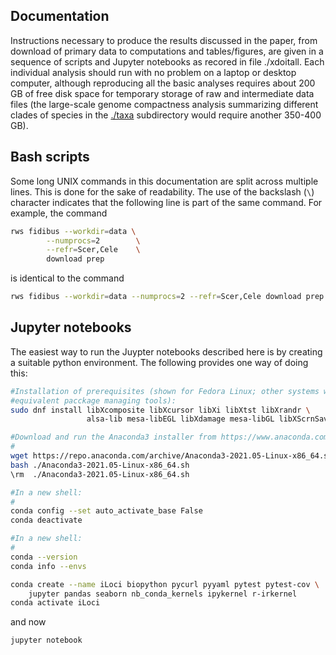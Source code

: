 ## Documentation
Instructions necessary to produce the results discussed in the paper, from
download of primary data to computations and tables/figures, are given in a
sequence of scripts and Jupyter notebooks as recored in file ./xdoitall.
Each individual analysis should run with no problem on a laptop or desktop
computer, although reproducing all the basic analyses requires about 200 GB
of free disk space for temporary storage of raw and intermediate data files
(the large-scale genome compactness analysis summarizing different clades of
species in the [./taxa](./taxa) subdirectory would require another 350-400 GB).


## Bash scripts
Some long UNIX commands in this documentation are split across multiple lines.
This is done for the sake of readability.
The use of the backslash (`\`) character indicates that the following line is
part of the same command.
For example, the command

```bash
rws fidibus --workdir=data \
        --numprocs=2        \
        --refr=Scer,Cele    \
        download prep
```

is identical to the command

```bash
rws fidibus --workdir=data --numprocs=2 --refr=Scer,Cele download prep
```


## Jupyter notebooks
The easiest way to run the Juypter notebooks described here is by creating a
suitable python environment.
The following provides one way of doing this:

```bash
#Installation of prerequisites (shown for Fedora Linux; other systems will have
#equivalent pacckage managing tools):
sudo dnf install libXcomposite libXcursor libXi libXtst libXrandr \
                 alsa-lib mesa-libEGL libXdamage mesa-libGL libXScrnSaver

#Download and run the Anaconda3 installer from https://www.anaconda.com/, e.g.:
#
wget https://repo.anaconda.com/archive/Anaconda3-2021.05-Linux-x86_64.sh
bash ./Anaconda3-2021.05-Linux-x86_64.sh
\rm  ./Anaconda3-2021.05-Linux-x86_64.sh

#In a new shell:
#
conda config --set auto_activate_base False
conda deactivate

#In a new shell:
#
conda --version
conda info --envs

conda create --name iLoci biopython pycurl pyyaml pytest pytest-cov \
	jupyter pandas seaborn nb_conda_kernels ipykernel r-irkernel
conda activate iLoci
```

and now
```bash
jupyter notebook
```
